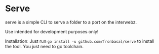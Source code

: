 # Serve
serve is a simple CLI to serve a folder to a port on the interwebz.

Use intended for development purposes only!

Installation:
Just run `go install -u github.com/fronbasal/serve` to install the tool.
You just need to go toolchain.
